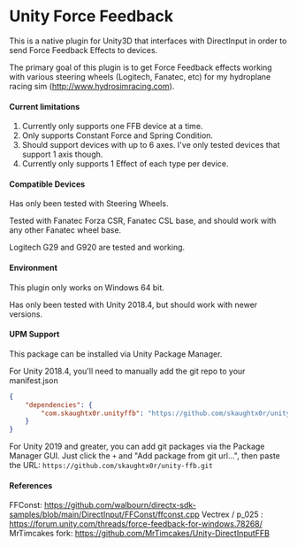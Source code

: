 # Unity Force Feedback

This is a native plugin for Unity3D that interfaces with DirectInput in order
to send Force Feedback Effects to devices.

The primary goal of this plugin is to get Force Feedback effects working
with various steering wheels (Logitech, Fanatec, etc) for my hydroplane
racing sim (http://www.hydrosimracing.com).

#### Current limitations

1. Currently only supports one FFB device at a time.
2. Only supports Constant Force and Spring Condition.
3. Should support devices with up to 6 axes. I've only tested devices that
   support 1 axis though.
4. Currently only supports 1 Effect of each type per device.

#### Compatible Devices

Has only been tested with Steering Wheels.

Tested with Fanatec Forza CSR, Fanatec CSL base, and should work with any other
Fanatec wheel base.

Logitech G29 and G920 are tested and working.

#### Environment

This plugin only works on Windows 64 bit.

Has only been tested with Unity 2018.4, but should work with newer versions.

#### UPM Support

This package can be installed via Unity Package Manager.

For Unity 2018.4, you'll need to manually add the git repo to your manifest.json

```json
{
    "dependencies": {
        "com.skaughtx0r.unityffb": "https://github.com/skaughtx0r/unity-ffb.git",
    }
}
```

For Unity 2019 and greater, you can add git packages via the Package Manager
GUI. Just click the `+` and "Add package from git url...", then paste the URL:
`https://github.com/skaughtx0r/unity-ffb.git`

#### References

FFConst: https://github.com/walbourn/directx-sdk-samples/blob/main/DirectInput/FFConst/ffconst.cpp
Vectrex / p_025 : https://forum.unity.com/threads/force-feedback-for-windows.78268/
MrTimcakes fork: https://github.com/MrTimcakes/Unity-DirectInputFFB
